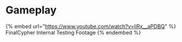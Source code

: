 # Gameplay

{% embed url="https://www.youtube.com/watch?v=liRx__aPDBQ" %}
FinalCypher Internal Testing Footage
{% endembed %}
